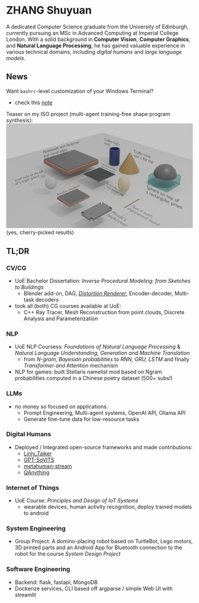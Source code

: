 # ZHANG Shuyuan

A dedicated Computer Science graduate from the University of Edinburgh, currently pursuing an MSc in Advanced Computing at Imperial College London. With a solid background in **Computer Vision**, **Computer Graphics**, and **Natural Language Processing**, he has gained valuable experience in various technical domains, including *digital humans* and *large language models*.

## News

Want `bashrc`-level customization of your Windows Terminal? 
- check this [note](notes_bashrc_in_powershell_en.md)

Teaser on my ISO project (multi-agent training-free shape program synthesis): 
![gallery](./assets/img/gallery.png)
(yes, cherry-picked results)

## TL;DR

### CV/CG

- UoE Bachelor Dissertation: *Inverse Procedural Modeling: from Sketches to Buildings*
  - Blender add-on, DAG, [*Distortion Renderer*](https://github.com/SanBingYouYong/distortion-renderer), Encoder-decoder, Multi-task decoders
- took all (both) CG courses available at UoE:
  - C++ Ray Tracer, Mesh Reconstruction from point clouds, Discrete Analysis and Parameterization

### NLP

- UoE NLP Coursess: *Foundations of Natural Language Processing* & *Natural Language Understanding, Generation and Machine Translation*
  - from *N-gram, Bayesian probabilities* to *RNN, GRU, LSTM* and finally *Transformer and Attention* mechanism
- NLP for games: built Stellaris namelist mod based on Ngram probabilities computed in a Chinese poetry dataset (500+ subs!)

### LLMs

- no money so focused on applications:
  - Prompt Engineering, Multi-agent systems, OpenAI API, Ollama API
  - Generate fine-tune data for low-resource tasks

### Digital Humans

- Deployed / Integrated open-source frameworks and made contributions:
  - [Linly_Talker](https://github.com/Kedreamix/Linly-Talker)
  - [GPT-SoVITS](https://github.com/RVC-Boss/GPT-SoVITS)
  - [metahuman-stream](https://github.com/lipku/metahuman-stream)
  - [QAnything](https://github.com/netease-youdao/QAnything)

### Internet of Things

- UoE Course: *Principles and Design of IoT Systems*
  - wearable devices, human activity recognition, deploy trained models to android

### System Engineering

- Group Project: A domino-placing robot based on TurtleBot, Lego motors, 3D printed parts and an Android App for Bluetooth connection to the robot for the course *System Design Project*

### Software Engineering

- Backend: flask, fastapi, MongoDB
- Dockerize services, CLI based off argparse / simple Web UI with streamlit
